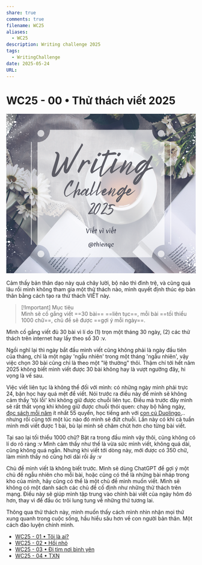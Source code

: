 ```yaml
---
share: true
comments: true
filename: WC25
aliases:
  - WC25
description: Writing challenge 2025
tags:
  - WritingChallenge
date: 2025-05-24
URL: 
---
```

# WC25 - 00 • Thử thách viết 2025  
  
![WC25 00.png](../assets/img/WC25%2000.png)  
  
Cảm thấy bản thân dạo này quá chây lười, bộ não thì đình trệ, và cũng quá lâu rồi mình không tham gia một thử thách nào, mình quyết định thúc ép bản thân bằng cách tạo ra thử thách VIẾT này.   
  
> [!Important] Mục tiêu  
> Mình sẽ cố gắng viết ==30 bài== ==liên tục==, mỗi bài ==tối thiểu 1000 chữ==, chủ đề sẽ được ==gợi ý mỗi ngày==.  
  
Mình cố gắng viết đủ 30 bài vì lí do (1) trọn một tháng 30 ngày, (2) các thử thách trên internet hay lấy theo số 30 :v.  
  
Ngồi nghĩ lại thì ngày bắt đầu mình viết cũng không phải là ngày đầu tiên của tháng, chỉ là một ngày 'ngẫu nhiên' trong một tháng 'ngẫu nhiên', vậy việc chọn 30 bài cũng chỉ là theo một "lệ thường" thôi. Thậm chí tới hết năm 2025 không biết mình viết được 30 bài không hay là vượt ngưỡng đây, hi vọng là vế sau.  
  
Việc viết liên tục là không thể đối với mình: có những ngày mình phải trực 24, bận học hay quá mệt để viết. Nói trước ra điều này để mình sẽ không cảm thấy 'tội lỗi' khi không giữ được chuỗi liên tục. Điều mà trước đây mình sẽ rất thất vọng khi không giữ được chuỗi thói quen: chạy bộ hằng ngày, [đọc sách mỗi năm](./reading-challenge.md) ít nhất 55 quyển, học tiếng anh với [con cú Duolingo](https://blognaykhongxam.substack.com/p/cach-duolingo-khien-ta-nghien-hoc),.. nhưng rồi cũng tới một lúc nào đó mình sẽ đứt chuỗi. Lần này có khi cả tuần mình mới viết được 1 bài, bù lại mình sẽ chăm chút hơn cho từng bài viết.  
  
Tại sao lại tối thiểu 1000 chữ? Bật ra trong đầu mình vậy thôi, cũng không có lí do rõ ràng :v Mình cảm thấy như thế là vừa sức mình viết, không quá dài, cũng không quá ngắn. Nhưng khi viết tới dòng này, mới được có 350 chữ, làm mình thấy nó cũng hơi dài rồi ấy :v  
  
Chủ đề mình viết là không biết trước. Mình sẽ dùng ChatGPT để gợi ý một chủ đề ngẫu nhiên cho mỗi bài, hoặc cũng có thể là những bài nháp trong kho của mình, hãy cũng có thể là một chủ đề mình muốn viết. Mình sẽ không có một danh sách các chủ đề cố định như những thử thách trên mạng. Điều này sẽ giúp mình tập trung vào chính bài viết của ngày hôm đó hơn, thay vì để đầu óc trôi lung tung về những thứ tương lai.  
  
Thông qua thử thách này, mình muốn thấy cách mình nhìn nhận mọi thứ xung quanh trong cuộc sống, hầu hiểu sâu hơn về con người bản thân. Một cách đào luyện chính mình.  
  
- [WC25 - 01 • Tôi là ai?](./WC25-01.md)  
- [WC25 - 02 • Hồi nhỏ](./WC25-02.md)  
- [WC25 - 03 • Đi tìm nơi bình yên](./WC25-03.md)  
- [WC25 - 04 • TXN](./WC25-04.md)